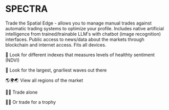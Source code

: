 # SPECTRA
Trade the Spatial Edge - allows you to manage manual trades against automatic trading systems to optimize your profile. Includes native artificial intelligence from trained/trainable LLM's with chatbot (image recognition) interfaces. Public access to news/data about the markets through blockchain and internet access. Fits all devices.

🌴 Look for different indexes that measures levels of healthty sentiment (NDVI)

🌊 Look for the largest, gnarliest waves out there

🌎🌍🌏 View all regions of the market

🏄‍♂️ Trade alone

🏄‍♀️ Or trade for a trophy

